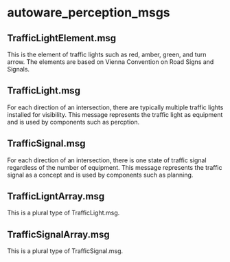 # autoware_perception_msgs

## TrafficLightElement.msg

This is the element of traffic lights such as red, amber, green, and turn arrow. The elements are based on Vienna Convention on Road Signs and Signals.

## TrafficLight.msg

For each direction of an intersection, there are typically multiple traffic lights installed for visibility.
This message represents the traffic light as equipment and is used by components such as percption.

## TrafficSignal.msg

For each direction of an intersection, there is one state of traffic signal regardless of the number of equipment.
This message represents the traffic signal as a concept and is used by components such as planning.

## TrafficLigntArray.msg

This is a plural type of TrafficLight.msg.

## TrafficSignalArray.msg

This is a plural type of TrafficSignal.msg.
